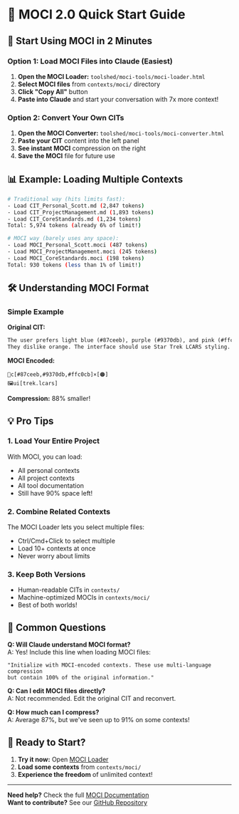 # 🚀 MOCI 2.0 Quick Start Guide

## 🎯 Start Using MOCI in 2 Minutes

### Option 1: Load MOCI Files into Claude (Easiest)
1. **Open the MOCI Loader:** `toolshed/moci-tools/moci-loader.html`
2. **Select MOCI files** from `contexts/moci/` directory
3. **Click "Copy All"** button
4. **Paste into Claude** and start your conversation with 7x more context!

### Option 2: Convert Your Own CITs
1. **Open the MOCI Converter:** `toolshed/moci-tools/moci-converter.html`  
2. **Paste your CIT** content into the left panel
3. **See instant MOCI** compression on the right
4. **Save the MOCI** file for future use

## 📊 Example: Loading Multiple Contexts

```bash
# Traditional way (hits limits fast):
- Load CIT_Personal_Scott.md (2,847 tokens)
- Load CIT_ProjectManagement.md (1,893 tokens)  
- Load CIT_CoreStandards.md (1,234 tokens)
Total: 5,974 tokens (already 6% of limit!)

# MOCI way (barely uses any space):
- Load MOCI_Personal_Scott.moci (487 tokens)
- Load MOCI_ProjectManagement.moci (245 tokens)
- Load MOCI_CoreStandards.moci (198 tokens)
Total: 930 tokens (less than 1% of limit!)
```

## 🛠️ Understanding MOCI Format

### Simple Example
**Original CIT:**
```markdown
The user prefers light blue (#87ceeb), purple (#9370db), and pink (#ffc0cb) colors.
They dislike orange. The interface should use Star Trek LCARS styling.
```

**MOCI Encoded:**
```
🎨c[#87ceeb,#9370db,#ffc0cb]×[🟠]
🖼️ui[trek.lcars]
```

**Compression:** 88% smaller!

## 💡 Pro Tips

### 1. Load Your Entire Project
With MOCI, you can load:
- All personal contexts
- All project contexts  
- All tool documentation
- Still have 90% space left!

### 2. Combine Related Contexts
The MOCI Loader lets you select multiple files:
- Ctrl/Cmd+Click to select multiple
- Load 10+ contexts at once
- Never worry about limits

### 3. Keep Both Versions
- Human-readable CITs in `contexts/`
- Machine-optimized MOCIs in `contexts/moci/`
- Best of both worlds!

## 🚨 Common Questions

**Q: Will Claude understand MOCI format?**  
A: Yes! Include this line when loading MOCI files:
```
"Initialize with MOCI-encoded contexts. These use multi-language compression
but contain 100% of the original information."
```

**Q: Can I edit MOCI files directly?**  
A: Not recommended. Edit the original CIT and reconvert.

**Q: How much can I compress?**  
A: Average 87%, but we've seen up to 91% on some contexts!

## 🎉 Ready to Start?

1. **Try it now:** Open [MOCI Loader](toolshed/moci-tools/moci-loader.html)
2. **Load some contexts** from `contexts/moci/`
3. **Experience the freedom** of unlimited context!

---

**Need help?** Check the full [MOCI Documentation](README_MOCI.md)  
**Want to contribute?** See our [GitHub Repository](https://github.com/scottloeb/garden)